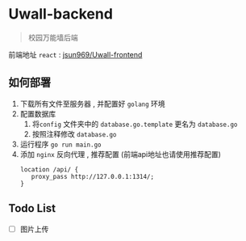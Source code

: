 # Uwall-backend

> 校园万能墙后端

前端地址 `react` : [jsun969/Uwall-frontend](https://github.com/jsun969/Uwall-frontend)

## 如何部署

1. 下载所有文件至服务器 , 并配置好 `golang` 环境
2. 配置数据库
    1. 将`config` 文件夹中的 `database.go.template` 更名为 `database.go`
    2. 按照注释修改 `database.go`
3. 运行程序 `go run main.go`
4. 添加 `nginx` 反向代理 , 推荐配置 (前端api地址也请使用推荐配置)
   ```nginx
   location /api/ {
      proxy_pass http://127.0.0.1:1314/;
   }
   ```

## Todo List

- [ ] 图片上传